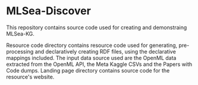 # MLSea-Discover

This repository contains source code used for creating and demonstraing MLSea-KG.

Resource code directory contains resource code used for generating, pre-processing and declaratively creating RDF files, using the declarative mappings included. The input data source used are the OpenML data extracted from the OpenML API, the Meta Kaggle CSVs and the Papers with Code dumps. 
Landing page directory contains source code for the resource's website. 

